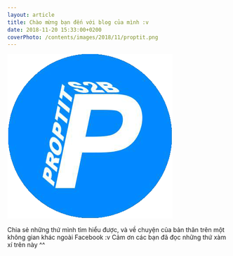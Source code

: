 ```yaml
---
layout: article
title: Chào mừng bạn đến với blog của mình :v
date: 2018-11-20 15:33:00+0200
coverPhoto: /contents/images/2018/11/proptit.png
---
```

![](/contents/images/2018/11/proptit.png)

Chia sẻ những thứ mình tìm hiểu được, và về chuyện của bản thân trên một không gian khác ngoài Facebook :v
Cảm ơn các bạn đã đọc những thứ xàm xí trên này ^^
